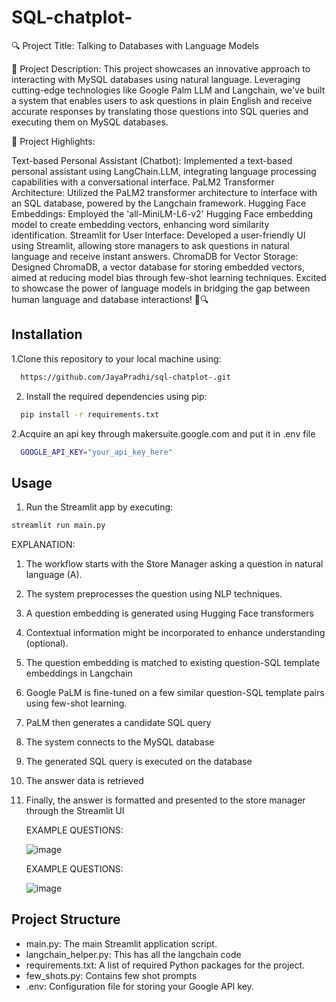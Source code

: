 # SQL-chatplot-

🔍 Project Title: Talking to Databases with Language Models

📝 Project Description:
This project showcases an innovative approach to interacting with MySQL databases using natural language. Leveraging cutting-edge technologies like Google Palm LLM and Langchain, we've built a system that enables users to ask questions in plain English and receive accurate responses by translating those questions into SQL queries and executing them on MySQL databases.

🌟 Project Highlights:

Text-based Personal Assistant (Chatbot): Implemented a text-based personal assistant using LangChain.LLM, integrating language processing capabilities with a conversational interface.
PaLM2 Transformer Architecture: Utilized the PaLM2 transformer architecture to interface with an SQL database, powered by the Langchain framework.
Hugging Face Embeddings: Employed the 'all-MiniLM-L6-v2' Hugging Face embedding model to create embedding vectors, enhancing word similarity identification.
Streamlit for User Interface: Developed a user-friendly UI using Streamlit, allowing store managers to ask questions in natural language and receive instant answers.
ChromaDB for Vector Storage: Designed ChromaDB, a vector database for storing embedded vectors, aimed at reducing model bias through few-shot learning techniques.
Excited to showcase the power of language models in bridging the gap between human language and database interactions! 💬🔍


## Installation

1.Clone this repository to your local machine using:

```bash
  https://github.com/JayaPradhi/sql-chatplot-.git
```

2. Install the required dependencies using pip:

```bash
  pip install -r requirements.txt
```
2.Acquire an api key through makersuite.google.com and put it in .env file

```bash
  GOOGLE_API_KEY="your_api_key_here"
```

## Usage

1. Run the Streamlit app by executing:
```bash
streamlit run main.py

```

EXPLANATION:
1.	The workflow starts with the Store Manager asking a question in natural language (A).
2.	The system preprocesses the question  using NLP techniques.
3.	A question embedding is generated using Hugging Face transformers 
4.	Contextual information might be incorporated to enhance understanding (optional).
5.	The question embedding is matched to existing question-SQL template embeddings in Langchain 
6.	Google PaLM is fine-tuned on a few similar question-SQL template pairs using few-shot learning.
7.	PaLM then generates a candidate SQL query 
8.	The system connects to the MySQL database 
9.	The generated SQL query is executed on the database 
10.	The answer data is retrieved 
11.	Finally, the answer is formatted and presented to the store manager through the Streamlit UI

    EXAMPLE QUESTIONS:

    ![image](https://github.com/JayaPradhi/sql-chatplot-/assets/127920413/7a749f3f-1623-4c53-a35c-52a5bb4f3528)


   	EXAMPLE QUESTIONS:

    ![image](https://github.com/JayaPradhi/sql-chatplot-/assets/127920413/7d589b13-f92f-4be6-beef-e4e4f2958e4f)





  
## Project Structure

- main.py: The main Streamlit application script.
- langchain_helper.py: This has all the langchain code
- requirements.txt: A list of required Python packages for the project.
- few_shots.py: Contains few shot prompts
- .env: Configuration file for storing your Google API key.

